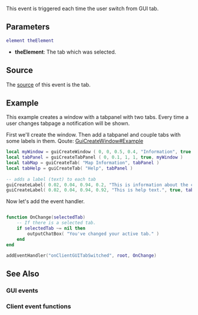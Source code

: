 This event is triggered each time the user switch from GUI tab.

Parameters
----------

``` lua
element theElement
```

-   **theElement**: The tab which was selected.

Source
------

The [source](/docs/event_system#event_source.md "wikilink") of this event is the tab.

Example
-------

This example creates a window with a tabpanel with two tabs. Every time a user changes tabpage a notification will be shown.

First we'll create the window. Then add a tabpanel and couple tabs with some labels in them. Qoute: [GuiCreateWindow\#Example](/docs/guicreatewindow#example.md "wikilink")

``` lua
local myWindow = guiCreateWindow ( 0, 0, 0.5, 0.4, "Information", true )  -- create a window which has "Information" in the title bar.
local tabPanel = guiCreateTabPanel ( 0, 0.1, 1, 1, true, myWindow )       -- create a tab panel which fills the whole window
local tabMap = guiCreateTab( "Map Information", tabPanel )                -- create a tab named "Map Information" on 'tabPanel'
local tabHelp = guiCreateTab( "Help", tabPanel )                          -- create another tab named "Help" on 'tabPanel'
 
-- adds a label (text) to each tab
guiCreateLabel( 0.02, 0.04, 0.94, 0.2, "This is information about the current map", true, tabMap )
guiCreateLabel( 0.02, 0.04, 0.94, 0.92, "This is help text.", true, tabHelp )
```

Now let's add the event handler.

``` lua

function OnChange(selectedTab)
    -- If there is a selected tab.
    if selectedTab ~= nil then 
        outputChatBox( "You've changed your active tab." )
    end 
end

addEventHandler("onClientGUITabSwitched", root, OnChange)
```

See Also
--------

### GUI events

### Client event functions
